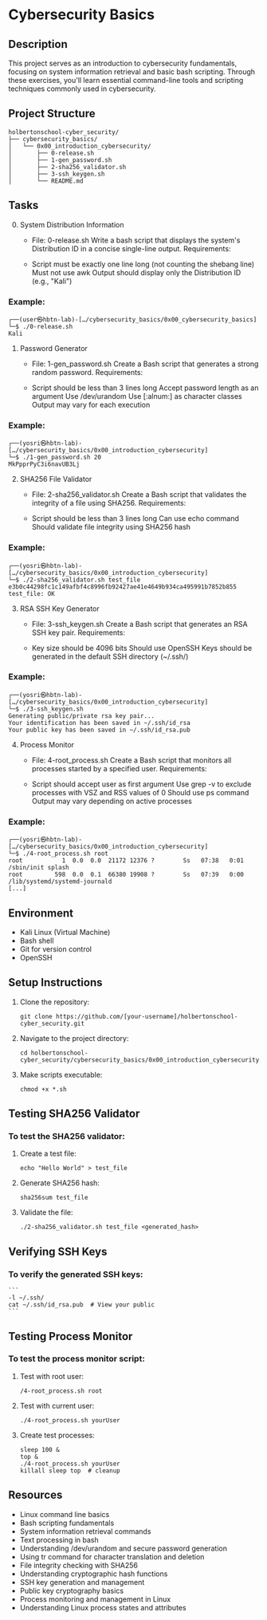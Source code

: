 # Cybersecurity Basics

## Description

This project serves as an introduction to cybersecurity fundamentals, focusing on system information retrieval and basic bash scripting. Through these exercises, you'll learn essential command-line tools and scripting techniques commonly used in cybersecurity.

## Project Structure

```
holbertonschool-cyber_security/
├── cybersecurity_basics/
│   └── 0x00_introduction_cybersecurity/
│       ├── 0-release.sh
│       ├── 1-gen_password.sh
│       ├── 2-sha256_validator.sh
│       ├── 3-ssh_keygen.sh
│       └── README.md
```

## Tasks

0. System Distribution Information
    - File: 0-release.sh
    Write a bash script that displays the system's Distribution ID in a concise single-line output.
    Requirements:

    - Script must be exactly one line long (not counting the shebang line)
    Must not use awk
    Output should display only the Distribution ID (e.g., "Kali")

### Example:
```
┌──(user㉿hbtn-lab)-[…/cybersecurity_basics/0x00_cybersecurity_basics]
└─$ ./0-release.sh
Kali
```
1. Password Generator
    - File: 1-gen_password.sh
    Create a Bash script that generates a strong random password.
    Requirements:

    - Script should be less than 3 lines long
    Accept password length as an argument
    Use /dev/urandom
    Use [:alnum:] as character classes
    Output may vary for each execution

### Example:
```
┌──(yosri㉿hbtn-lab)-[…/cybersecurity_basics/0x00_introduction_cybersecurity]
└─$ ./1-gen_password.sh 20
MkPpprPyC3i6navUB3Lj
```
2. SHA256 File Validator
    - File: 2-sha256_validator.sh
    Create a Bash script that validates the integrity of a file using SHA256.
    Requirements:

    - Script should be less than 3 lines long
    Can use echo command
    Should validate file integrity using SHA256 hash

### Example:
```
┌──(yosri㉿hbtn-lab)-[…/cybersecurity_basics/0x00_introduction_cybersecurity]
└─$ ./2-sha256_validator.sh test_file e3b0c44298fc1c149afbf4c8996fb92427ae41e4649b934ca495991b7852b855
test_file: OK
```
3. RSA SSH Key Generator
    - File: 3-ssh_keygen.sh
    Create a Bash script that generates an RSA SSH key pair.
    Requirements:

    - Key size should be 4096 bits
    Should use OpenSSH
    Keys should be generated in the default SSH directory (~/.ssh/)

### Example:
```
┌──(yosri㉿hbtn-lab)-[…/cybersecurity_basics/0x00_introduction_cybersecurity]
└─$ ./3-ssh_keygen.sh
Generating public/private rsa key pair...
Your identification has been saved in ~/.ssh/id_rsa
Your public key has been saved in ~/.ssh/id_rsa.pub
```

4. Process Monitor
    - File: 4-root_process.sh
    Create a Bash script that monitors all processes started by a specified user.
    Requirements:

    - Script should accept user as first argument
    Use grep -v to exclude processes with VSZ and RSS values of 0
    Should use ps command
    Output may vary depending on active processes

### Example:
```
┌──(yosri㉿hbtn-lab)-[…/cybersecurity_basics/0x00_introduction_cybersecurity]
└─$ ./4-root_process.sh root
root           1  0.0  0.0  21172 12376 ?        Ss   07:38   0:01 /sbin/init splash
root         598  0.0  0.1  66380 19908 ?        Ss   07:39   0:00 /lib/systemd/systemd-journald
[...]
```

## Environment

- Kali Linux (Virtual Machine)
- Bash shell
- Git for version control
- OpenSSH

## Setup Instructions

1. Clone the repository:
    ```
    git clone https://github.com/[your-username]/holbertonschool-cyber_security.git
    ```

2. Navigate to the project directory:
    ```
    cd holbertonschool-cyber_security/cybersecurity_basics/0x00_introduction_cybersecurity
    ```

3. Make scripts executable:
    ```
    chmod +x *.sh
    ```

## Testing SHA256 Validator

### To test the SHA256 validator:

1. Create a test file:
    ```
    echo "Hello World" > test_file
    ```

2. Generate SHA256 hash:
    ```
    sha256sum test_file
    ```

3. Validate the file:
    ```
   ./2-sha256_validator.sh test_file <generated_hash>
    ```

## Verifying SSH Keys

### To verify the generated SSH keys:
    ```
    -l ~/.ssh/
    cat ~/.ssh/id_rsa.pub  # View your public 
    ```

## Testing Process Monitor

### To test the process monitor script:

1. Test with root user:
    ```
    /4-root_process.sh root
    ```

2. Test with current user:
    ```
    ./4-root_process.sh yourUser
    ```
3. Create test processes:
    ```
    sleep 100 & 
    top &
    ./4-root_process.sh yourUser
    killall sleep top  # cleanup
    ```

## Resources

- Linux command line basics
- Bash scripting fundamentals
- System information retrieval commands
- Text processing in bash
- Understanding /dev/urandom and secure password generation
- Using tr command for character translation and deletion
- File integrity checking with SHA256
- Understanding cryptographic hash functions
- SSH key generation and management
- Public key cryptography basics
- Process monitoring and management in Linux
- Understanding Linux process states and attributes